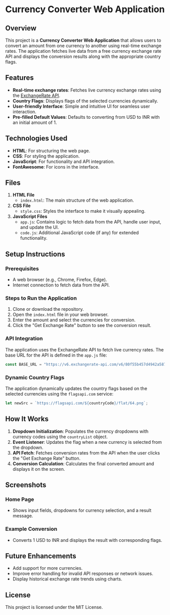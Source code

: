 # Currency Converter Web Application

## Overview
This project is a **Currency Converter Web Application** that allows users to convert an amount from one currency to another using real-time exchange rates. The application fetches live data from a free currency exchange rate API and displays the conversion results along with the appropriate country flags.

## Features
- **Real-time exchange rates**: Fetches live currency exchange rates using the [ExchangeRate API](https://app.currencyapi.com/dashboard).
- **Country Flags**: Displays flags of the selected currencies dynamically.
- **User-friendly Interface**: Simple and intuitive UI for seamless user interaction.
- **Pre-filled Default Values**: Defaults to converting from USD to INR with an initial amount of 1.

## Technologies Used
- **HTML**: For structuring the web page.
- **CSS**: For styling the application.
- **JavaScript**: For functionality and API integration.
- **FontAwesome**: For icons in the interface.

## Files
1. **HTML File**
   - `index.html`: The main structure of the web application.
2. **CSS File**
   - `style.css`: Styles the interface to make it visually appealing.
3. **JavaScript Files**
   - `app.js`: Contains logic to fetch data from the API, handle user input, and update the UI.
   - `code.js`: Additional JavaScript code (if any) for extended functionality.

## Setup Instructions
### Prerequisites
- A web browser (e.g., Chrome, Firefox, Edge).
- Internet connection to fetch data from the API.

### Steps to Run the Application
1. Clone or download the repository.
2. Open the `index.html` file in your web browser.
3. Enter the amount and select the currencies for conversion.
4. Click the "Get Exchange Rate" button to see the conversion result.

### API Integration
The application uses the ExchangeRate API to fetch live currency rates. The base URL for the API is defined in the `app.js` file:
```javascript
const BASE_URL = "https://v6.exchangerate-api.com/v6/80f55b457d4942a587b06313/latest";
```

### Dynamic Country Flags
The application dynamically updates the country flags based on the selected currencies using the `flagsapi.com` service:
```javascript
let newSrc = `https://flagsapi.com/${countryCode}/flat/64.png`;
```

## How It Works
1. **Dropdown Initialization**: Populates the currency dropdowns with currency codes using the `countryList` object.
2. **Event Listener**: Updates the flag when a new currency is selected from the dropdown.
3. **API Fetch**: Fetches conversion rates from the API when the user clicks the "Get Exchange Rate" button.
4. **Conversion Calculation**: Calculates the final converted amount and displays it on the screen.

## Screenshots
### Home Page
- Shows input fields, dropdowns for currency selection, and a result message.

### Example Conversion
- Converts 1 USD to INR and displays the result with corresponding flags.

## Future Enhancements
- Add support for more currencies.
- Improve error handling for invalid API responses or network issues.
- Display historical exchange rate trends using charts.

## License
This project is licensed under the MIT License.

